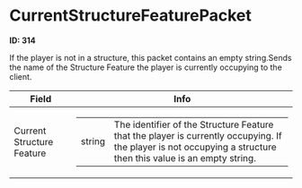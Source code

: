 # CurrentStructureFeaturePacket

__ID: 314__

If the player is not in a structure, this packet contains an empty string.Sends the name of the Structure Feature the player is currently occupying to the client.

<table><thead><tr><th>Field</th><th>Info</th></tr></thead><tbody>
<tr><td>Current Structure Feature</td><td><table><tbody><tr><td>string</td><td>The identifier of the Structure Feature that the player is currently occupying. If the player is not occupying a structure then this value is an empty string.</td></tr></tbody></table></td></tr>
</tbody></table>